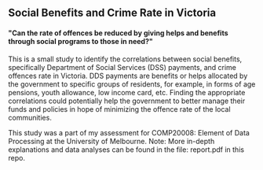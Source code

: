 ## Social Benefits and Crime Rate in Victoria

#### "Can the rate of offences be reduced by giving helps and benefits through social programs to those in need?"

This is a small study to identify the correlations between social benefits, specifically Department of Social Services (DSS) payments, and crime offences rate in Victoria. DDS payments are benefits or helps allocated by the government to specific groups of residents, for example, in forms of age pensions, youth allowance, low income card, etc. Finding the appropriate correlations could potentially help the government to better manage their funds and policies in hope of minimizing the offence rate of the local communities.



This study was a part of my assessment for COMP20008: Element of Data Processing at the University of Melbourne. Note: More in-depth explanations and data analyses can be found in the file: report.pdf in this repo. 
